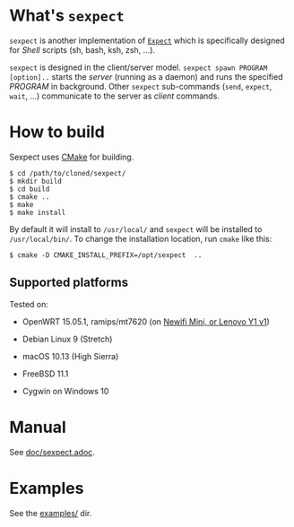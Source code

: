 # What's `sexpect`

`sexpect` is another implementation of [`Expect`][expect] which is
specifically designed for *Shell* scripts (sh, bash, ksh, zsh, ...).

`sexpect` is designed in the client/server model.
`sexpect spawn PROGRAM [option]..` starts the _server_ (running as a daemon)
and runs the specified _PROGRAM_ in background.
Other `sexpect` sub-commands (`send`, `expect`, `wait`, ...) communicate to the
server as _client_ commands.

# How to build

Sexpect uses [CMake](https://cmake.org/) for building.

    $ cd /path/to/cloned/sexpect/
    $ mkdir build
    $ cd build
    $ cmake ..
    $ make
    $ make install
    
By default it will install to `/usr/local/` and `sexpect` will be installed to `/usr/local/bin/`. To change the installation location, run `cmake` like this:

    $ cmake -D CMAKE_INSTALL_PREFIX=/opt/sexpect  ..

## Supported platforms                                                                
                                                                                      
Tested on:                                                                            
                                                                                      
* OpenWRT 15.05.1, ramips/mt7620 (on [Newifi Mini, or Lenovo Y1 v1][newifi])
* Debian Linux 9 (Stretch)                                                            
* macOS 10.13 (High Sierra)                                                           
* FreeBSD 11.1                                                                        
* Cygwin on Windows 10

  [newifi]: https://openwrt.org/toh/lenovo/lenovo_y1_v1
    
# Manual

See [doc/sexpect.adoc](doc/sexpect.adoc).
    
# Examples

See the [examples/](examples/) dir.

[expect]:    https://www.nist.gov/services-resources/software/expect
[expect.pm]: http://search.cpan.org/perldoc?Expect
[pexpect]:   https://pexpect.readthedocs.io/
